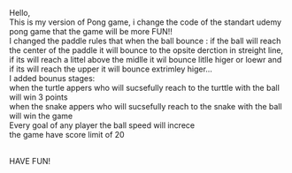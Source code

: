 Hello,<br>
This is my version of Pong game, i change the code of the standart udemy pong game that the game will be more FUN!! <br>
I changed the paddle rules that when the ball bounce : if the ball will reach the center of the paddle it will bounce to the opsite derction in streight line, if its will reach a littel above the midlle it wil bounce litlle higer or loewr and if its will reach the upper it will bounce extrimley higer... <br>
I added bounus stages: <br>when the turtle appers who will sucsefully reach to the turttle with the ball will win 3 points<br> when the snake appers who will sucsefully reach to the snake with the ball will win the game
<br> Every goal of any player the ball speed will increce <br>
the game have score limit of 20 
<br>
<br>

HAVE FUN!
